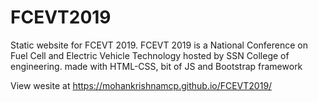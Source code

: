 # FCEVT2019
Static website for FCEVT 2019. FCEVT 2019 is a National Conference on Fuel Cell and Electric Vehicle Technology hosted by SSN College of engineering. made with HTML-CSS, bit of JS and Bootstrap framework

View wesite at https://mohankrishnamcp.github.io/FCEVT2019/
